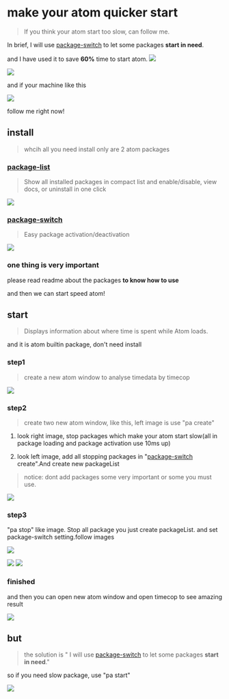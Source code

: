 # make your atom quicker start

> If you think your atom start too slow, can follow me.

In brief, I will use [package-switch](https://atom.io/packages/package-switch) to let some packages **start in need**.

and I have used it to save **60%** time to start atom.
![](http://7xkpdt.com1.z0.glb.clouddn.com/57ad0e3eb4a083a76e3f9db521c3ca58.png)

![](http://7xkpdt.com1.z0.glb.clouddn.com/ee0cb14d158bc5e30ba324e117b732b8.png)

and if your machine like this

![](http://7xkpdt.com1.z0.glb.clouddn.com/25c08467e8b4df81cec291d010000db4.png)

follow me right now!

## install
> whcih all you need install only are 2 atom packages

### [package-list](https://atom.io/packages/package-list)
> Show all installed packages in compact list and enable/disable, view docs, or uninstall in one click

![](http://7xkpdt.com1.z0.glb.clouddn.com/4e15819a0e36c9cd03fb067be30f2e8b.png)


### [package-switch](https://atom.io/packages/package-switch)
> Easy package activation/deactivation

![](http://7xkpdt.com1.z0.glb.clouddn.com/18c4e62f32e71a700561ca36275ddfb4.png)



### one thing is very important
please read readme about the packages **to know how to use**

and then we can start speed atom!



## start
> Displays information about where time is spent while Atom loads.

and it is atom builtin package, don't need install

### step1
> create a new atom window to  analyse timedata by timecop

![](http://7xkpdt.com1.z0.glb.clouddn.com/57ad0e3eb4a083a76e3f9db521c3ca58.png)

### step2
> create two new atom window, like this, left image is use "pa create"

1. look right image, stop packages which make your atom start slow(all in package loading and package activation use 10ms up)

2. look left image, add all stopping packages in "[package-switch](https://atom.io/packages/package-switch) create".And create new packageList
> notice: dont add packages some very important or some you must use.

![](http://7xkpdt.com1.z0.glb.clouddn.com/aabb43f58741ab2e62762b93db1ed160.png)


### step3
"pa stop" like image. Stop all package you just create packageList. and set package-switch setting.follow images

![](http://7xkpdt.com1.z0.glb.clouddn.com/4428afb48e3e62fc7223ee28edfa2509.png)


![](http://7xkpdt.com1.z0.glb.clouddn.com/808f8da7ab703238040d5b52471b53b9.png)
![](http://7xkpdt.com1.z0.glb.clouddn.com/19ae290f2b0b007f6563c259ada87cb0.png)

### finished
and then you can open new atom window and open timecop to see amazing result

![](http://7xkpdt.com1.z0.glb.clouddn.com/ee0cb14d158bc5e30ba324e117b732b8.png)

## but

> the solution is  " I will use [package-switch](https://atom.io/packages/package-switch) to let some packages **start in need**."

so if you need slow package, use "pa start"

![](http://7xkpdt.com1.z0.glb.clouddn.com/f35eeb649db50a10e33fd31a3e803cb6.png)
